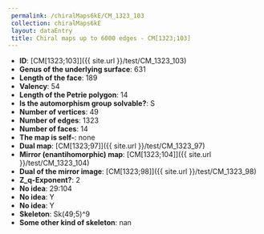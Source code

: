 ```yaml
--- 
 permalink: /chiralMaps6kE/CM_1323_103 
 collection: chiralMaps6kE
 layout: dataEntry
 title: Chiral maps up to 6000 edges - CM[1323;103]
---
```


- **ID**: [CM[1323;103]]({{ site.url }}/test/CM_1323_103)
- **Genus of the underlying surface**: 631
- **Length of the face**: 189
- **Valency**: 54
- **Length of the Petrie polygon**: 14
- **Is the automorphism group solvable?**: S
- **Number of vertices**: 49
- **Number of edges**: 1323
- **Number of faces**: 14
- **The map is self-**: none
- **Dual map**: [CM[1323;97]]({{ site.url }}/test/CM_1323_97)
- **Mirror (enantihomorphic) map**: [CM[1323;104]]({{ site.url }}/test/CM_1323_104)
- **Dual of the mirror image**: [CM[1323;98]]({{ site.url }}/test/CM_1323_98)
- **Z_q-Exponent?**: 2
- **No idea**:  29:104
- **No idea**: Y
- **No idea**: Y
- **Skeleton**: Sk(49;5)^9
- **Some other kind of skeleton**: nan
